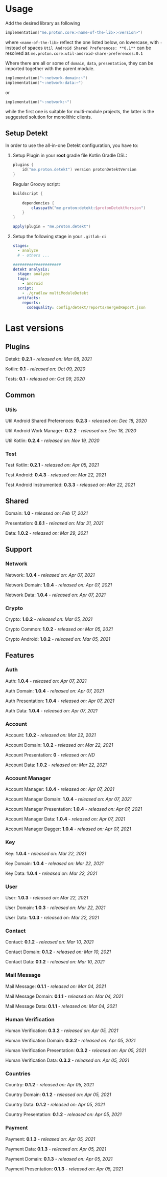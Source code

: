 # Usage
Add the desired library as following
```kotlin
implementation("me.proton.core:<name-of-the-lib>:<version>")
```
where `<name-of-the-lib>` reflect the one listed below, on lowercase, with `-` instead of spaces
`Util Android Shared Preferences: **0.1**` can be resolved as `me.proton.core:util-android-share-preferences:0.1`

Where there are all or some of `domain`, `data`, `presentation`, they can be imported together with the parent module.
```kotlin
implementation("~:network-domain:~")
implementation("~:network-data:~")
```
or
```kotlin
implementation("~:network:~")
```
while the first one is suitable for multi-module projects, the latter is the suggested solution for monolithic clients.

## Setup Detekt
In order to use the all-in-one Detekt configuration, you have to:

1. Setup Plugin in your **root** gradle file
    Kotlin Gradle DSL:
    ```kotlin
    plugins {
        id("me.proton.detekt") version protonDetektVersion
    }
    ```
    Regular Groovy script:
    ```groovy
    buildscript {
      
        dependencies {
            classpath("me.proton:detekt:$protonDetektVersion")
        }
    }
    
    apply(plugin = "me.proton.detekt")
    ```
    
2. Setup the following stage in your `.gitlab-ci`

    ```yaml
    stages:
      - analyze
      # - others ...
    
    #####################
    detekt analysis:
      stage: analyze
      tags:
        - android
      script:
        - ./gradlew multiModuleDetekt
      artifacts:
        reports:
          codequality: config/detekt/reports/mergedReport.json
    ```

    


# Last versions

## Plugins

Detekt: **0.2.1** - _released on: Mar 08, 2021_

Kotlin: **0.1** - _released on: Oct 09, 2020_

Tests: **0.1** - _released on: Oct 09, 2020_

## Common

### Utils

Util Android Shared Preferences: **0.2.3** - _released on: Dec 18, 2020_

Util Android Work Manager: **0.2.2** - _released on: Dec 18, 2020_

Util Kotlin: **0.2.4** - _released on: Nov 19, 2020_

### Test

Test Kotlin: **0.2.1** - _released on: Apr 05, 2021_

Test Android: **0.4.3** - _released on: Mar 22, 2021_

Test Android Instrumented: **0.3.3** - _released on: Mar 22, 2021_

## Shared

Domain: **1.0** - _released on: Feb 17, 2021_

Presentation: **0.6.1** - _released on: Mar 31, 2021_

Data: **1.0.2** - _released on: Mar 29, 2021_

## Support

### Network

Network: **1.0.4** - _released on: Apr 07, 2021_

Network Domain: **1.0.4** - _released on: Apr 07, 2021_

Network Data: **1.0.4** - _released on: Apr 07, 2021_

### Crypto

Crypto: **1.0.2** - _released on: Mar 05, 2021_

Crypto Common: **1.0.2** - _released on: Mar 05, 2021_

Crypto Android: **1.0.2** - _released on: Mar 05, 2021_

## Features

### Auth

Auth: **1.0.4** - _released on: Apr 07, 2021_

Auth Domain: **1.0.4** - _released on: Apr 07, 2021_

Auth Presentation: **1.0.4** - _released on: Apr 07, 2021_

Auth Data: **1.0.4** - _released on: Apr 07, 2021_

### Account

Account: **1.0.2** - _released on: Mar 22, 2021_

Account Domain: **1.0.2** - _released on: Mar 22, 2021_

Account Presentation: **0** - _released on: ND_

Account Data: **1.0.2** - _released on: Mar 22, 2021_


### Account Manager

Account Manager: **1.0.4** - _released on: Apr 07, 2021_

Account Manager Domain: **1.0.4** - _released on: Apr 07, 2021_

Account Manager Presentation: **1.0.4** - _released on: Apr 07, 2021_

Account Manager Data: **1.0.4** - _released on: Apr 07, 2021_

Account Manager Dagger: **1.0.4** - _released on: Apr 07, 2021_

### Key

Key: **1.0.4** - _released on: Mar 22, 2021_

Key Domain: **1.0.4** - _released on: Mar 22, 2021_

Key Data: **1.0.4** - _released on: Mar 22, 2021_

### User

User: **1.0.3** - _released on: Mar 22, 2021_

User Domain: **1.0.3** - _released on: Mar 22, 2021_

User Data: **1.0.3** - _released on: Mar 22, 2021_

### Contact

Contact: **0.1.2** - _released on: Mar 10, 2021_

Contact Domain: **0.1.2** - _released on: Mar 10, 2021_

Contact Data: **0.1.2** - _released on: Mar 10, 2021_

### Mail Message

Mail Message: **0.1.1** - _released on: Mar 04, 2021_

Mail Message Domain: **0.1.1** - _released on: Mar 04, 2021_

Mail Message Data: **0.1.1** - _released on: Mar 04, 2021_

### Human Verification

Human Verification: **0.3.2** - _released on: Apr 05, 2021_

Human Verification Domain: **0.3.2** - _released on: Apr 05, 2021_

Human Verification Presentation: **0.3.2** - _released on: Apr 05, 2021_

Human Verification Data: **0.3.2** - _released on: Apr 05, 2021_

### Countries

Country: **0.1.2** - _released on: Apr 05, 2021_

Country Domain: **0.1.2** - _released on: Apr 05, 2021_

Country Data: **0.1.2** - _released on: Apr 05, 2021_

Country Presentation: **0.1.2** - _released on: Apr 05, 2021_

### Payment

Payment: **0.1.3** - _released on: Apr 05, 2021_

Payment Data: **0.1.3** - _released on: Apr 05, 2021_

Payment Domain: **0.1.3** - _released on: Apr 05, 2021_

Payment Presentation: **0.1.3** - _released on: Apr 05, 2021_
